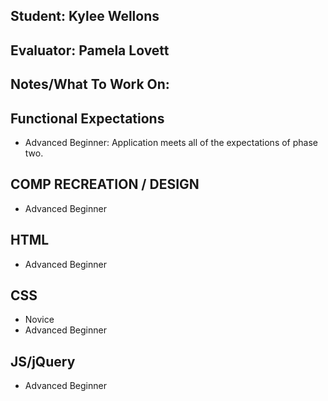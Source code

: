 ## Student: Kylee Wellons
## Evaluator: Pamela Lovett
## Notes/What To Work On:

## Functional Expectations

* Advanced Beginner: Application meets all of the expectations of phase two.  

## COMP RECREATION / DESIGN

* Advanced Beginner   

## HTML

* Advanced Beginner   

## CSS

* Novice  
* Advanced Beginner  

## JS/jQuery

* Advanced Beginner  
